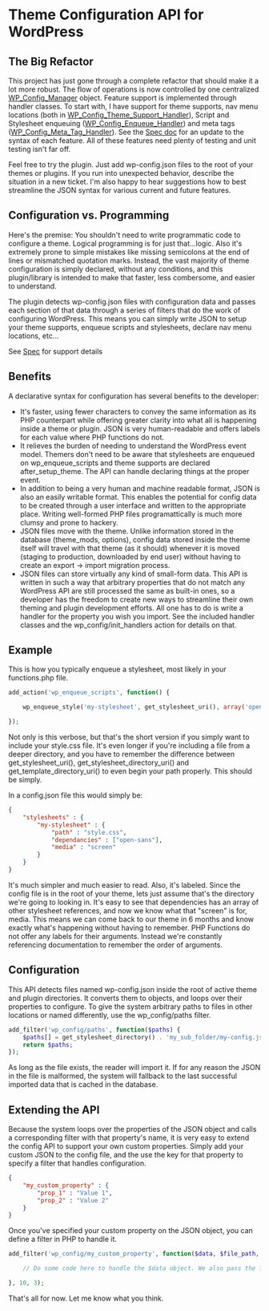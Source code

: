 # Theme Configuration API for WordPress

## The Big Refactor
This project has just gone through a complete refactor that should make it a lot more robust. The flow of operations is now controlled by one centralized [WP_Config_Manager](includes/class-wp-config-manager.php) object. Feature support is implemented through handler classes. To start with, I have support for theme supports, nav menu locations (both in [WP_Config_Theme_Support_Handler](includes/class-theme-support-handler.php)), Script and Stylesheet enqueuing ([WP_Config_Enqueue_Handler](includes/class-enqueue-handler.php)) and meta tags ([WP_Config_Meta_Tag_Handler](includes/class-meta-tags-handler.php)). See the [Spec doc](docs/spec.md) for an update to the syntax of each feature. All of these features need plenty of testing and unit testing isn't far off.

Feel free to try the plugin. Just add wp-config.json files to the root of your themes or plugins. If you run into unexpected behavior, describe the situation in a new ticket. I'm also happy to hear suggestions how to best streamline the JSON syntax for various current and future features.

## Configuration vs. Programming

Here's the premise: You shouldn't need to write programmatic code to configure a theme. Logical programming is for just that...logic. Also it's extremely prone to simple mistakes like missing semicolons at the end of lines or mismatched quotation marks. Instead, the vast majority of theme configuration is simply declared, without any conditions, and this plugin/library is intended to make that faster, less combersome, and easier to understand.

The plugin detects wp-config.json files with configuration data and passes each section of that data through a series of filters that do the work of configuring WordPress. This means you can simply write JSON to setup your theme supports, enqueue scripts and stylesheets, declare nav menu locations, etc...

See [Spec](docs/spec.md) for support details

## Benefits
A declarative syntax for configuration has several benefits to the developer:
* It's faster, using fewer characters to convey the same information as its PHP counterpart while offering greater clarity into what all is happening inside a theme or plugin. JSON is very human-readable and offers labels for each value where PHP functions do not.
* It relieves the burden of needing to understand the WordPress event model. Themers don't need to be aware that stylesheets are enqueued on wp_enqueue_scripts and theme supports are declared after_setup_theme. The API can handle declaring things at the proper event.
* In addition to being a very human and machine readable format, JSON is also an easily writable format. This enables the potential for config data to be created through a user interface and written to the appropriate place. Writing well-formed PHP files programattically is much more clumsy and prone to hackery.
* JSON files move with the theme. Unlike information stored in the database (theme_mods, options), config data stored inside the theme itself will travel with that theme (as it should) whenever it is moved (staging to production, downloaded by end user) without having to create an export -> import migration process.
* JSON files can store virtually any kind of small-form data. This API is written in such a way that arbitrary properties that do not match any WordPress API are still processed the same as built-in ones, so a developer has the freedom to create new ways to streamline their own theming and plugin development efforts. All one has to do is write a handler for the property you wish you import. See the included handler classes and the wp_config/init_handlers action for details on that.

## Example

This is how you typically enqueue a stylesheet, most likely in your functions.php file.
```php
add_action('wp_enqueue_scripts', function() {

    wp_enqueue_style('my-stylesheet', get_stylesheet_uri(), array('open-sans'), false, 'screen');

});
```

Not only is this verbose, but that's the short version if you simply want to include your style.css file. It's even longer if you're including a file from a deeper directory, and you have to remember the difference between get_stylesheet_uri(), get_stylesheet_directory_uri() and get_template_directory_uri() to even begin your path properly. This should be simply.

In a config.json file this would simply be:

```JSON
{
    "stylesheets" : {
        "my-stylesheet" : {
            "path" : "style.css",
            "dependancies" : ["open-sans"],
            "media" : "screen"
        }
    }
}
```

It's much simpler and much easier to read. Also, it's labeled. Since the config file is in the root of your theme, lets just assume that's the directory we're going to looking in. It's easy to see that dependencies has an array of other stylesheet references, and now we know what that "screen" is for, media. This means we can come back to our theme in 6 months and know exactly what's happening without having to remember. PHP Functions do not offer any labels for their arguments. Instead we're constantly referencing documentation to remember the order of arguments.

## Configuration

This API detects files named wp-config.json inside the root of active theme and plugin directories. It converts them to objects, and loops over their properties to configure. To give the system arbitrary paths to files in other locations or named differently, use the wp_config/paths filter.

```php
add_filter('wp_config/paths', function($paths) {
    $paths[] = get_stylesheet_directory() . 'my_sub_folder/my-config.json';
    return $paths;
});
```

As long as the file exists, the reader will import it. If for any reason the JSON in the file is malformed, the system will fallback to the last successful imported data that is cached in the database.

## Extending the API

Because the system loops over the properties of the JSON object and calls a corresponding filter with that property's name, it is very easy to extend the config API to support your own custom properties. Simply add your custom JSON to the config file, and the use the key for that property to specify a filter that handles configuration.

```JSON
{
    "my_custom_property" : {
        "prop_1" : "Value 1",
        "prop_2" : "Value 2"
    }
}
```

Once you've specified your custom property on the JSON object, you can define a filter in PHP to handle it.

```php
add_filter('wp_config/my_custom_property', function($data, $file_path, $key) {

    // Do some code here to handle the $data object. We also pass the file path in case you need to inspect that file or determine which file it is before performing the configuration. The key argument is the property you are listening for (my_custom_property). This allows for the same function to handle multiple properties.

}, 10, 3);
```

That's all for now. Let me know what you think.
